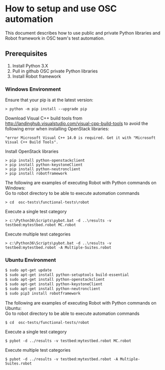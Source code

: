 # How to setup and use OSC automation
This document describes how to use public and private Python libraries and Robot framework in OSC team's test automation.

## Prerequisites  
1. Install Python 3.X  
2. Pull in github OSC private Python libraries
3. Install Robot framework

### Windows Environment
Ensure that your pip is at the latest version:

`> python -m pip install --upgrade pip`

Download Visual C++ build tools from http://landinghub.visualstudio.com/visual-cpp-build-tools to avoid the following error when installing OpenStack libraries: 

`"error Microsoft Visual C++ 14.0 is required. Get it with "Microsoft Visual C++ Build Tools".`  

Install OpenStack libraries

```
> pip install python-openstackclient    
> pip install python-keystoneClient    
> pip install python-neutronclient    
> pip install robotframework    
```
The following are examples of executing Robot with Python commands on Windows:  
Go to robot directory to be able to execute automation commands

`> cd  osc-tests\functional-tests\robot`  

Execute a single test category

`> c:\Python36\Scripts\pybot.bat -d ..\results -v testbed:mytestbed.robot MC.robot`  

Execute multiple test categories

`> c:\Python36\Scripts\pybot.bat -d ..\results -v testbed:mytestbed.robot -A Multiple-Suites.robot`  

### Ubuntu Environment
```sh
$ sudo apt-get update  
$ sudo apt-get install python-setuptools build-essential    
$ sudo apt-get install python-openstackclient    
$ sudo apt-get install python-keystoneClient    
$ sudo apt-get install python-neutronclient    
$ sudo pip3 install robotframework    
```
The following are examples of executing Robot with Python commands on Ubuntu:  
Go to robot directory to be able to execute automation commands

`$ cd  osc-tests/functional-tests/robot`

Execute a single test category

`$ pybot -d ../results -v testbed:mytestbed.robot MC.robot`   

Execute multiple test categories

`$ pybot -d ../results -v testbed:mytestbed.robot -A Multiple-Suites.robot` 
